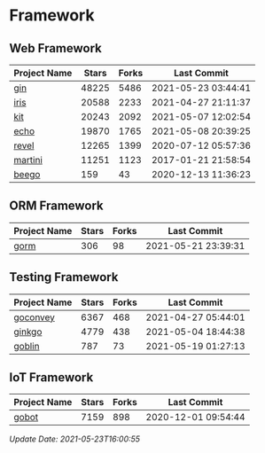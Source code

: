 # Framework

## Web Framework
| Project Name | Stars | Forks | Last Commit |
| ------------ | ----- | ----- | ----------- |
| [gin](https://github.com/gin-gonic/gin) | 48225 | 5486 | 2021-05-23 03:44:41 |
| [iris](https://github.com/kataras/iris) | 20588 | 2233 | 2021-04-27 21:11:37 |
| [kit](https://github.com/go-kit/kit) | 20243 | 2092 | 2021-05-07 12:02:54 |
| [echo](https://github.com/labstack/echo) | 19870 | 1765 | 2021-05-08 20:39:25 |
| [revel](https://github.com/revel/revel) | 12265 | 1399 | 2020-07-12 05:57:36 |
| [martini](https://github.com/go-martini/martini) | 11251 | 1123 | 2017-01-21 21:58:54 |
| [beego](https://github.com/astaxie/beego) | 159 | 43 | 2020-12-13 11:36:23 |

## ORM Framework
| Project Name | Stars | Forks | Last Commit |
| ------------ | ----- | ----- | ----------- |
| [gorm](https://github.com/jinzhu/gorm) | 306 | 98 | 2021-05-21 23:39:31 |

## Testing Framework
| Project Name | Stars | Forks | Last Commit |
| ------------ | ----- | ----- | ----------- |
| [goconvey](https://github.com/smartystreets/goconvey) | 6367 | 468 | 2021-04-27 05:44:01 |
| [ginkgo](https://github.com/onsi/ginkgo) | 4779 | 438 | 2021-05-04 18:44:38 |
| [goblin](https://github.com/franela/goblin) | 787 | 73 | 2021-05-19 01:27:13 |

## IoT Framework
| Project Name | Stars | Forks | Last Commit |
| ------------ | ----- | ----- | ----------- |
| [gobot](https://github.com/hybridgroup/gobot) | 7159 | 898 | 2020-12-01 09:54:44 |

*Update Date: 2021-05-23T16:00:55*
